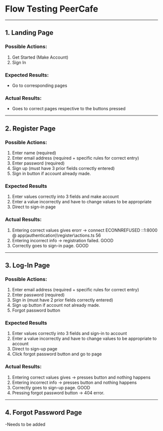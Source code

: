 # Flow Testing PeerCafe
---

## 1. Landing Page 

### Possible Actions:
1. Get Started (Make Account)
2. Sign In

### Expected Results:
- Go to corresponding pages

### Actual Results:
- Goes to correct pages respective to the buttons pressed

-----------------------------------------------------------------------------

## 2. Register Page

### Possible Actions:
1. Enter name (required)
2. Enter email address (required + specific rules for correct entry)
3. Enter password (required)
4. Sign up (must have 3 prior fields correctly entered)
5. Sign in button if account already made.

### Expected Results
1. Enter values correctly into 3 fields and make account
2. Enter a value incorrectly and have to change values to be appropriate
3. Direct to sign-in page

### Actual Results:
1. Entering correct values gives erorr -> connect ECONNREFUSED ::1:8000 @ app\(authentication)\register\actions.ts 56
2. Entering incorrect info -> registration failed. GOOD
3. Correctly goes to sign-in page. GOOD

-----------------------------------------------------------------------------

## 3. Log-In Page

### Possible Actions:
1. Enter email address (required + specific rules for correct entry)
2. Enter password (required)
3. Sign in (must have 2 prior fields correctly entered)
4. Sign up button if account not already made.
5. Forgot password button

### Expected Results
1. Enter values correctly into 3 fields and sign-in to account
2. Enter a value incorrectly and have to change values to be appropriate to account
3. Direct to sign-up page
4. Click forgot password button and go to page

### Actual Results:
1. Entering correct values gives -> presses button and nothing happens
2. Entering incorrect info  -> presses button and nothing happens
3. Correctly goes to sign-up page. GOOD
4. Pressing forgot password button -> 404 error.

-----------------------------------------------------------------------------

## 4. Forgot Password Page

-Needs to be added